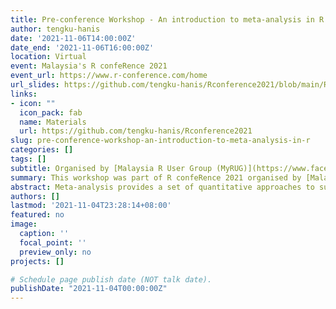 ```yaml
---
title: Pre-conference Workshop - An introduction to meta-analysis in R
author: tengku-hanis
date: '2021-11-06T14:00:00Z'
date_end: '2021-11-06T16:00:00Z'
location: Virtual
event: Malaysia's R confeRence 2021
event_url: https://www.r-conference.com/home
url_slides: https://github.com/tengku-hanis/Rconference2021/blob/main/Rconf2021-meta-analysis.pdf
links:
- icon: ""
  icon_pack: fab
  name: Materials
  url: https://github.com/tengku-hanis/Rconference2021
slug: pre-conference-workshop-an-introduction-to-meta-analysis-in-r
categories: []
tags: []
subtitle: Organised by [Malaysia R User Group (MyRUG)](https://www.facebook.com/rusergroupmalaysia/)
summary: This workshop was part of R confeRence 2021 organised by [Malaysia R User Group (MyRUG)](https://www.facebook.com/rusergroupmalaysia/).
abstract: Meta-analysis provides a set of quantitative approaches to summarise previous scientific studies, and draw a meaningful conclusion in regards to the area of study. This talk covered an introduction to a meta-analysis in R, mainly using meta, robvis and dmetar packages. Additionally, this talk included an explanation of a basic framework and jargon in meta-analysis.
authors: []
lastmod: '2021-11-04T23:28:14+08:00'
featured: no
image:
  caption: ''
  focal_point: ''
  preview_only: no
projects: []

# Schedule page publish date (NOT talk date).
publishDate: "2021-11-04T00:00:00Z"
---
```

